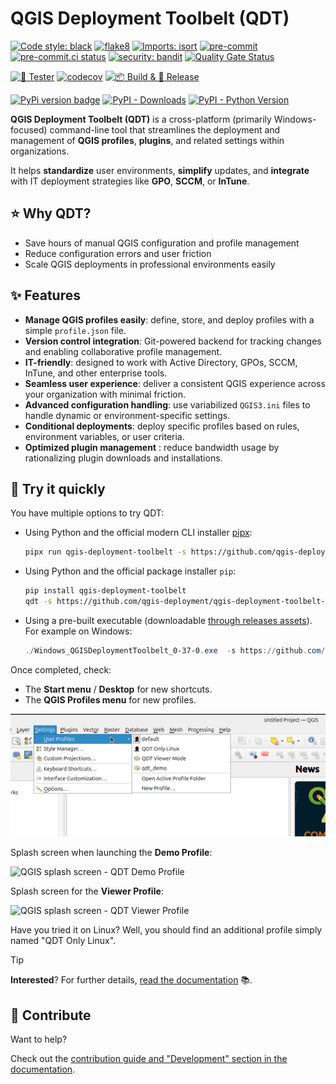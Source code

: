 # QGIS Deployment Toolbelt (QDT)

[![Code style: black](https://img.shields.io/badge/code%20style-black-000000.svg)](https://github.com/psf/black)
[![flake8](https://img.shields.io/badge/linter-flake8-green)](https://flake8.pycqa.org/)
[![Imports: isort](https://img.shields.io/badge/%20imports-isort-%231674b1?style=flat&labelColor=ef8336)](https://pycqa.github.io/isort/)
[![pre-commit](https://img.shields.io/badge/pre--commit-enabled-brightgreen?logo=pre-commit&logoColor=white)](https://github.com/pre-commit/pre-commit)
[![pre-commit.ci status](https://results.pre-commit.ci/badge/github/qgis-deployment/qgis-deployment-toolbelt-cli/main.svg)](https://results.pre-commit.ci/latest/github/qgis-deployment/qgis-deployment-toolbelt-cli/main)
[![security: bandit](https://img.shields.io/badge/security-bandit-yellow.svg)](https://github.com/PyCQA/bandit)
[![Quality Gate Status](https://sonarcloud.io/api/project_badges/measure?project=Guts_qgis-deployment-cli&metric=alert_status)](https://sonarcloud.io/summary/new_code?id=Guts_qgis-deployment-cli)

[![🎳 Tester](https://github.com/qgis-deployment/qgis-deployment-toolbelt-cli/actions/workflows/tests.yml/badge.svg)](https://github.com/qgis-deployment/qgis-deployment-toolbelt-cli/actions/workflows/tests.yml)
[![codecov](https://codecov.io/gh/qgis-deployment/qgis-deployment-toolbelt-cli/branch/main/graph/badge.svg?token=ZHGRNMA7TV)](https://codecov.io/gh/qgis-deployment/qgis-deployment-toolbelt-cli)
[![📦 Build & 🚀 Release](https://github.com/qgis-deployment/qgis-deployment-toolbelt-cli/actions/workflows/build_release.yml/badge.svg?branch=main)](https://github.com/qgis-deployment/qgis-deployment-toolbelt-cli/actions/workflows/build_release.yml)

[![PyPi version badge](https://badgen.net/pypi/v/qgis-deployment-toolbelt)](https://pypi.org/project/qgis-deployment-toolbelt/)
[![PyPI - Downloads](https://img.shields.io/pypi/dm/qgis-deployment-toolbelt)](https://pypi.org/project/qgis-deployment-toolbelt/)
[![PyPI - Python Version](https://img.shields.io/pypi/pyversions/qgis-deployment-toolbelt)](https://pypi.org/project/qgis-deployment-toolbelt/)

**QGIS Deployment Toolbelt (QDT)** is a cross-platform (primarily Windows-focused) command-line tool that streamlines the deployment and management of **QGIS profiles**, **plugins**, and related settings within organizations.

It helps **standardize** user environments, **simplify** updates, and **integrate** with IT deployment strategies like **GPO**, **SCCM**, or **InTune**.

## ⭐ Why QDT?

- Save hours of manual QGIS configuration and profile management
- Reduce configuration errors and user friction
- Scale QGIS deployments in professional environments easily

## ✨ Features

- **Manage QGIS profiles easily**: define, store, and deploy profiles with a simple `profile.json` file.
- **Version control integration**: Git-powered backend for tracking changes and enabling collaborative profile management.
- **IT-friendly**: designed to work with Active Directory, GPOs, SCCM, InTune, and other enterprise tools.
- **Seamless user experience**: deliver a consistent QGIS experience across your organization with minimal friction.
- **Advanced configuration handling**: use variabilized `QGIS3.ini` files to handle dynamic or environment-specific settings.
- **Conditional deployments**: deploy specific profiles based on rules, environment variables, or user criteria.
- **Optimized plugin management** : reduce bandwidth usage by rationalizing plugin downloads and installations.

## 🚀 Try it quickly

You have multiple options to try QDT:

- Using Python and the official modern CLI installer [pipx](https://pipx.pypa.io/):

    ```sh
    pipx run qgis-deployment-toolbelt -s https://github.com/qgis-deployment/qgis-deployment-toolbelt-cli/raw/main/examples/scenarios/demo-scenario.qdt.yml
    ```

- Using Python and the official package installer `pip`:

    ```sh
    pip install qgis-deployment-toolbelt
    qdt -s https://github.com/qgis-deployment/qgis-deployment-toolbelt-cli/raw/main/examples/scenarios/demo-scenario.qdt.yml
    ```

- Using a pre-built executable (downloadable [through releases assets](https://github.com/qgis-deployment/qgis-deployment-toolbelt-cli/releases/latest)). For example on Windows:

    ```powershell
    ./Windows_QGISDeploymentToolbelt_0-37-0.exe  -s https://github.com/qgis-deployment/qgis-deployment-toolbelt-cli/raw/main/examples/scenarios/demo-scenario.qdt.yml
    ```

Once completed, check:

- The **Start menu** / **Desktop** for new shortcuts.
- The **QGIS Profiles menu** for new profiles.

![QGIS - List of profiles with ones added by QDT demonstration scenario](./docs/static/examples_qgis_profiles_menu.png)

Splash screen when launching the **Demo Profile**:

![QGIS splash screen - QDT Demo Profile](./examples/profiles/demo/images/splash.png)

Splash screen for the **Viewer Profile**:

![QGIS splash screen - QDT Viewer Profile](./examples/profiles/Viewer%20Mode/images/splash.png)

Have you tried it on Linux? Well, you should find an additional profile simply named "QDT Only Linux".

> [!TIP]
> **Interested**? For further details, [read the documentation](https://qgis-deployment.github.io/qgis-deployment-toolbelt-cli/) :books:.

## 🤝 Contribute

Want to help?

Check out the [contribution guide and "Development" section in the documentation](https://qgis-deployment.github.io/qgis-deployment-toolbelt-cli/development/contribute.html).
